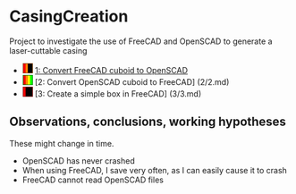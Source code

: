 # CasingCreation

Project to investigate the use of FreeCAD and OpenSCAD to generate a laser-cuttable casing

 * ![50](Pics/50.png)  [1: Convert FreeCAD cuboid to OpenSCAD](1/1.md)
 * ![100](Pics/100.png)  [2: Convert OpenSCAD cuboid to FreeCAD] (2/2.md)
 * ![25](Pics/25.png)  [3: Create a simple box in FreeCAD] (3/3.md)


## Observations, conclusions, working hypotheses

These might change in time.

 * OpenSCAD has never crashed
 * When using FreeCAD, I save very often, as I can easily cause it to crash
 * FreeCAD cannot read OpenSCAD files
